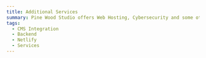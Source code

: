 ```yaml
---
title: Additional Services
summary: Pine Wood Studio offers Web Hosting, Cybersecurity and some other services that don't exactly pertain to what I usually.
tags:
  - CMS Integration
  - Backend
  - Netlify
  - Services
---
```

